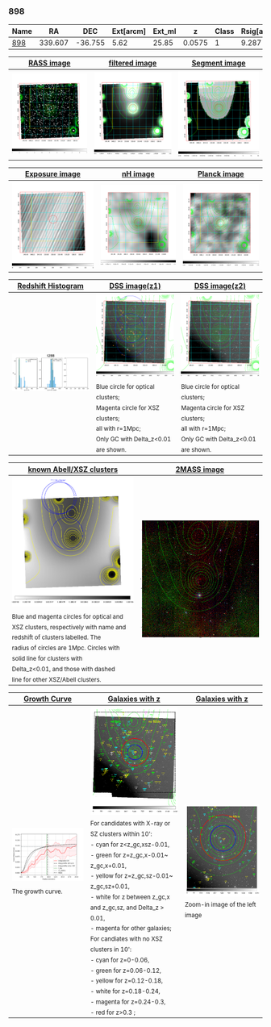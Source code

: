 <div STYLE="page-break-after: always;"></div>

### 898

|Name          |RA          |DEC      | Ext[arcm] | Ext_ml | z    | Class| Rsig[arcmin] | CRsig[c/s] | CR500[c/s] | R500[Mpc] |L500[erg/s]|F500[erg/s/cm^2]| M500[Msun]|Tx[keV]|beta|GC(XSZ,Delta_z<0.01)| GC(OPT,Delta_z<0.01)|GC|alias|
|--------------|------------|------------|---|---|-----------|--------|------|------|----|----|----|----|----|----|----|----|----|----|---|
|[898](script/898.md)     | 339.607       | -36.755       | 5.62    | 25.85   | 0.0575 | 1   | 9.287 |0.120 |0.120 |0.641 |1.762e+43 |2.229e-12 |7.923e+13 |1.888 |1.464 |-, |A, |A, |t288|

|[RASS image](../image/898/898_img.pdf)|[filtered image](../image/898/898_fil.pdf)|[Segment image](../image/898/898_seg.pdf)|
|-------------------|--------------------|-------------------|
| <img src="../image/898/898_img.png" width="300">  | <img src="../image/898/898_fil.png" width="300">   | <img src="../image/898/898_seg.png" width="300">  |

|[Exposure image](../image/898/898_mex.pdf)| [nH image](../image/898/898_nh.pdf)| [Planck image](../image/898/898_p.pdf)|
|-------------------|--------------------|-------------------|
|<img src="../image/898/898_mex.png" width="300">   | <img src="../image/898/898_nh.png" width="300">    | <img src="../image/898/898_p.png" width="300"> |

|[Redshift Histogram](../image/898/898_zg.pdf) | [DSS image(z1)](../image/898/898_dss_z1.pdf)      |  [DSS image(z2)](../image/898/898_dss_z2.pdf)    |
|-------------------|--------------------|-------------------|
|<img src="../image/898/898_zg.png" width="300"> |<img src="../image/898/898_dss_z1.png" width="300"> <sub><br>Blue circle for optical clusters; <br>Magenta circle for XSZ clusters; <br>all with r=1Mpc; <br>Only GC with Delta_z<0.01 are shown. </sub>| <img src="../image/898/898_dss_z2.png" width="300"><sub><br>Blue circle for optical clusters; <br>Magenta circle for XSZ clusters; <br>all with r=1Mpc; <br>Only GC with Delta_z<0.01 are shown. </sub> |

|[known Abell/XSZ clusters](../image/898/898_m.pdf) | [2MASS image](../image/898/898_2mass.pdf)      |
|-------------------|-------------------|
|<img src=../image/898/898_m.png width="300"> <sub><br>Blue and magenta circles for optical and <br>XSZ clusters, respectively with name and <br>redshift of clusters labelled. The <br>radius of circles are 1Mpc. Circles with <br>solid line for clusters with <br>Delta_z<0.01, and those with dashed <br>line for other XSZ/Abell clusters.        </sub>|<img src="../image/898/898_2mass.png" width="300">  |

|[Growth Curve](../image/898/898_gca_all.png) |[Galaxies with z](../image/898/898_opt_ned.pdf) |[Galaxies with z](../image/898/898_opt_ned_zoom.pdf) |
|-------------------|-------------------|-------------------|
| <img src="../image/898/898_gca_all.png" width="300"> <sub><br>The growth curve.</sub>| <img src=../image/898/898_opt_ned.png width="300"> <br><sub> For candidates with X-ray or SZ clusters within 10': <br> - cyan for z<z_gc,xsz-0.01, <br> - green for z=z_gc,x-0.01~ z_gc,x+0.01, <br> - yellow for z=z_gc,sz-0.01~ z_gc,sz+0.01, <br> - white for z between z_gc,x and z_gc,sz, and Delta_z > 0.01, <br> - magenta for other galaxies; <br>For candiates with no XSZ clusters in 10': <br> - cyan for z=0-0.06, <br> - green for z=0.06-0.12, <br> - yellow for z=0.12-0.18, <br> - white for z=0.18-0.24, <br> - magenta for z=0.24-0.3, <br> - red for z>0.3 ;  </sub>|<img src=../image/898/898_opt_ned_zoom.png width="300">  <br><sub> Zoom-in image of the left image</sub>|




